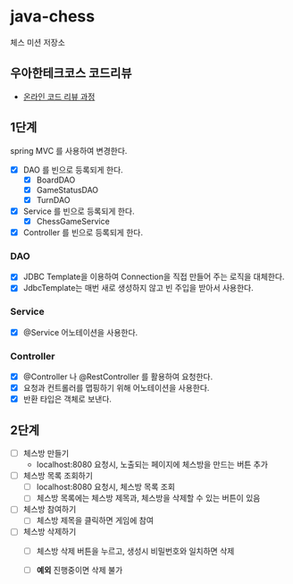 # java-chess

체스 미션 저장소

## 우아한테크코스 코드리뷰

- [온라인 코드 리뷰 과정](https://github.com/woowacourse/woowacourse-docs/blob/master/maincourse/README.md)

## 1단계

spring MVC 를 사용하여 변경한다.

- [x] DAO 를 빈으로 등록되게 한다.
  - [x] BoardDAO
  - [x] GameStatusDAO
  - [x] TurnDAO
- [x] Service 를 빈으로 등록되게 한다.
  - [x] ChessGameService
- [x] Controller 를 빈으로 등록되게 한다.

### DAO
- [x] JDBC Template을 이용하여 Connection을 직접 만들어 주는 로직을 대체한다.
- [x] JdbcTemplate는 매번 새로 생성하지 않고 빈 주입을 받아서 사용한다.

### Service
- [x] @Service 어노테이션을 사용한다.

### Controller
- [x] @Controller 나 @RestController 를 활용하여 요청한다.
- [x] 요청과 컨트롤러를 맵핑하기 위해 어노테이션을 사용한다. 
- [x] 반환 타입은 객체로 보낸다. 

## 2단계

- [ ] 체스방 만들기
  - localhost:8080 요청시, 노출되는 페이지에 체스방을 만드는 버튼 추가
- [ ] 체스방 목록 조회하기
  - [ ] localhost:8080 요청시, 체스방 목록 조회
  - [ ] 체스방 목록에는 체스방 제목과, 체스방을 삭제할 수 있는 버튼이 있음
- [ ] 체스방 참여하기
  - [ ] 체스방 제목을 클릭하면 게임에 참여
- [ ] 체스방 삭제하기 
  - [ ] 체스방 삭제 버튼을 누르고, 생성시 비밀번호와 일치하면 삭제
  - [ ] **예외** 진행중이면 삭제 불가

